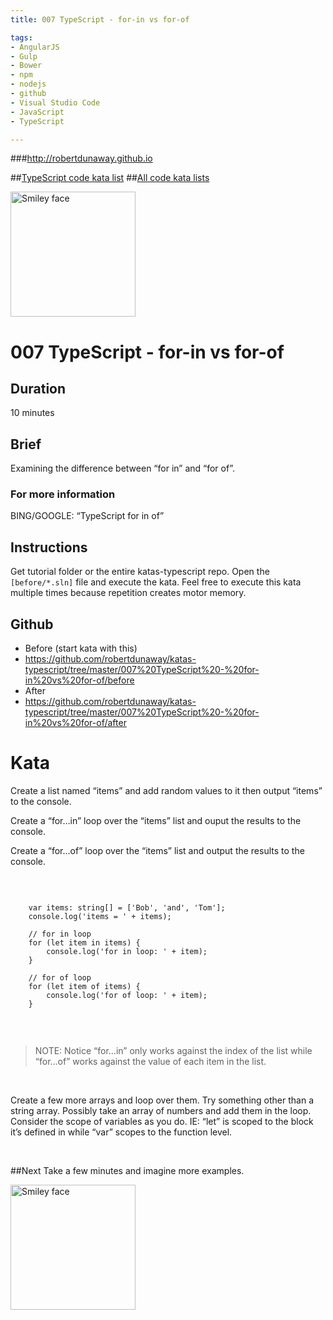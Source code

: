 ```yaml
---
title: 007 TypeScript - for-in vs for-of

tags: 
- AngularJS
- Gulp
- Bower
- npm
- nodejs
- github
- Visual Studio Code
- JavaScript
- TypeScript

---
```


###http://robertdunaway.github.io

##[TypeScript code kata list](http://mycodekatas.github.io/typescript.html)
##[All code kata lists](http://mycodekatas.github.io/)

 <img src="https://raw.githubusercontent.com/robertdunaway/katas-typescript/master/katas-TS-logo.png" alt="Smiley face" height="200" width="200"> 

# 007 TypeScript - for-in vs for-of

## Duration
10 minutes

## Brief
Examining the difference between “for in” and “for of”.

### For more information 
BING/GOOGLE: “TypeScript for in of”

## Instructions
Get tutorial folder or the entire katas-typescript repo.
Open the `[before/*.sln]` file and execute the kata.
Feel free to execute this kata multiple times because repetition creates motor memory.

## Github
 - Before (start kata with this)
  - https://github.com/robertdunaway/katas-typescript/tree/master/007%20TypeScript%20-%20for-in%20vs%20for-of/before
 - After
  - https://github.com/robertdunaway/katas-typescript/tree/master/007%20TypeScript%20-%20for-in%20vs%20for-of/after


# Kata


Create a list named “items” and add random values to it then output “items” to the console.
<br>

Create a “for…in” loop over the “items” list and ouput the results to the console.
<br>

Create a “for…of” loop over the “items” list and output the results to the console.

<br>

```

	var items: string[] = ['Bob', 'and', 'Tom'];
	console.log('items = ' + items);
	
	// for in loop
	for (let item in items) {
	    console.log('for in loop: ' + item);
	}
	
	// for of loop
	for (let item of items) {
	    console.log('for of loop: ' + item);
	}


```

<br>

> NOTE: Notice “for…in” only works against the index of the list while “for…of” works against the value of each item in the list.

<br>

Create a few more arrays and loop over them.  Try something other than a string array.  Possibly take an array of numbers and add them in the loop.  Consider the scope of variables as you do.  IE: “let” is scoped to the block it’s defined in while “var” scopes to the function level.


<br>



##Next
Take a few minutes and imagine more examples. 

 <img src="https://raw.githubusercontent.com/robertdunaway/katas-typescript/master/katas-TS-logo.png" alt="Smiley face" height="200" width="200"> 